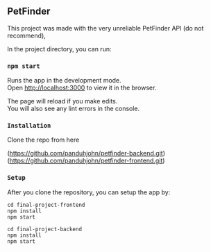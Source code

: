 ## PetFinder

This project was made with the very unreliable PetFinder API (do not recommend),




In the project directory, you can run:

### `npm start`

Runs the app in the development mode.<br />
Open [http://localhost:3000](http://localhost:3000) to view it in the browser.

The page will reload if you make edits.<br />
You will also see any lint errors in the console.



### `Installation`

Clone the repo from here 

(https://github.com/panduhjohn/petfinder-backend.git)
(https://github.com/panduhjohn/petfinder-frontend.git)

### `Setup`

After you clone the repository, you can setup the app by:

`cd final-project-frontend`<br />
`npm install`<br />
`npm start`<br />

`cd final-project-backend`<br />
`npm install`<br />
`npm start`<br />



